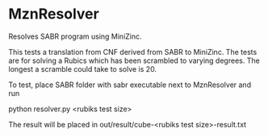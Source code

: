MznResolver
===========

Resolves SABR program using MiniZinc.

This tests a translation from CNF derived from SABR to MiniZinc. The tests
are for solving a Rubics which has been scrambled to varying degrees. The
longest a scramble could take to solve is 20.

To test, place SABR folder with sabr executable next to MznResolver and run

python resolver.py &lt;rubiks test size&gt;

The result will be placed in out/result/cube-&lt;rubiks test size&gt;-result.txt
